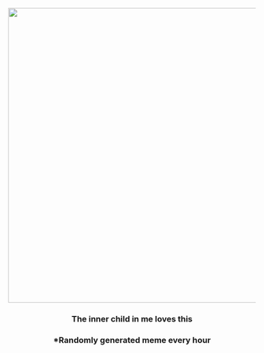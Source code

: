 <p align="center">
        <img src="https://i.redd.it/t3o9b5923vi91.jpg" width="600" height="600">
        </p>
        <h3 align="center">The inner child in me loves this</h3>
        <h3 align="center">*Randomly generated meme every hour</h3>
    